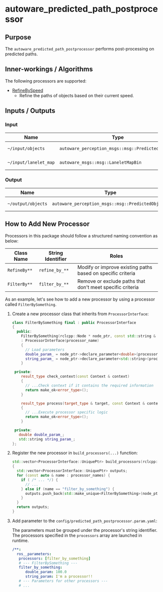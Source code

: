 # autoware_predicted_path_postprocessor

## Purpose

The `autoware_predicted_path_postprocessor` performs post-processing on predicted paths.

## Inner-workings / Algorithms

The following processors are supported:

- [RefineBySpeed](./docs/refine_by_speed.md)
  - Refine the paths of objects based on their current speed.

## Inputs / Outputs

### Input

| Name                  | Type                                              | Description            |
| --------------------- | ------------------------------------------------- | ---------------------- |
| `~/input/objects`     | `autoware_perception_msgs::msg::PredictedObjects` | Predicted objects      |
| `~/input/lanelet_map` | `autoware_msgs::msg::LaneletMapBin`               | [OPTIONAL] Lanelet map |

### Output

| Name               | Type                                              | Description       |
| ------------------ | ------------------------------------------------- | ----------------- |
| `~/output/objects` | `autoware_perception_msgs::msg::PredictedObjects` | Processed objects |

## How to Add New Processor

Processors in this package should follow a structured naming convention as below:

| Class Name   | String Identifier | Roles                                                       |
| ------------ | ----------------- | ----------------------------------------------------------- |
| `RefineBy**` | `refine_by_**`    | Modify or improve existing paths based on specific criteria |
| `FilterBy**` | `filter_by_**`    | Remove or exclude paths that don't meet specific criteria   |

As an example, let's see how to add a new processor by using a processor called `FilterBySomething`.

1. Create a new processor class that inherits from `ProcessorInterface`:

   ```c++:processor/filter_by_something.hpp
   class FilterBySomething final : public ProcessorInterface
   {
     public:
       FilterBySomething(rclcpp::Node * node_ptr, const std::string & processor_name)
       : ProcessorInterface(processor_name)
       {
         // Load parameters
         double_param_ = node_ptr->declare_parameter<double>(processor_name + ".double_param");
         string_param_ = node_ptr->declare_parameter<std::string>(processor_name + ".string_param");
       }

    private:
       result_type check_context(const Context & context)
       {
         // ...Check context if it contains the required information
         return make_ok<error_type>();
       }

       result_type process(target_type & target, const Context & context) override
       {
         // ...Execute processor specific logic
         return make_ok<error_type>();
       }

    private:
      double double_param_;
      std::string string_param_;
   };
   ```

2. Register the new processor in `build_processors(...)` function:

   ```c++:processor/builder.hpp
   std::vector<ProcessorInterface::UniquePtr> build_processors(rclcpp::Node * node_ptr, const std::string & processor_name)
   {
     std::vector<ProcessorInterface::UniquePtr> outputs;
     for (const auto & name : processor_names) {
       if ( /* ... */) {
         // ...
       } else if (name == "filter_by_something") {
         outputs.push_back(std::make_unique<FilterBySomething>(node_ptr, name));
       }
     }
     return outputs;
   }
   ```

3. Add parameter to the `config/predicted_path_postprocessor.param.yaml`:

   The parameters must be grouped under the processor's string identifier.
   The processors specified in the `processors` array are launched in runtime.

   ```yaml:config/predicted_path_postprocessor.param.yaml
   /**:
     ros__parameters:
      processors: [filter_by_something]
      # --- FilterBySomething ---
      filter_by_something:
         double_param: 100.0
         string_param: I'm a processor!!
      # --- Parameters for other processors ---
      # ...
   ```
